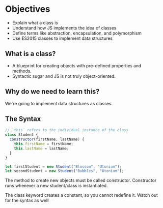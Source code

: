 # Objectives

- Explain what a class is
- Understand how JS implements the idea of classes
- Define terms like abstraction, encapsulation, and polymorphism
- Use ES2015 classes to implement data structures

## What is a class?

- A blueprint for creating objects with pre-defined properties and methods.
- Syntactic sugar and JS is not truly object-oriented.

## Why do we need to learn this?

We're going to implement data structures as classes.

## The Syntax

```js
// `this` refers to the individual instance of the class
class Student {
  constructor(firstName, lastName) {
    this.firstName = firstName;
    this.lastName = lastName;
  }
}

let firstStudent = new Student("Blossom", "Utonium");
let secondStudent = new Student("Bubbles", "Utonium");
```

The method to create new objects must be called constructor. Constructor runs whenever a new student/class is instantiated.

The class keyword creates a constant, so you cannot redefine it. Watch out for the syntax as well!